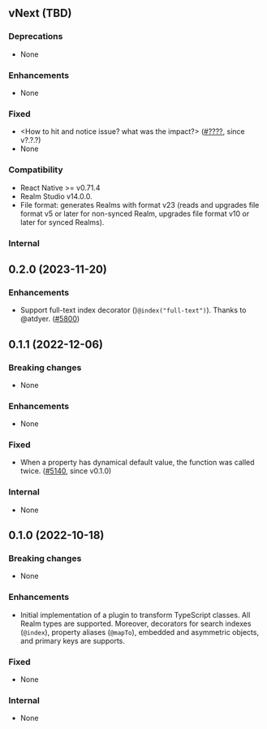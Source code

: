 ## vNext (TBD)

### Deprecations
* None

### Enhancements
* None

### Fixed
* <How to hit and notice issue? what was the impact?> ([#????](https://github.com/realm/realm-js/issues/????), since v?.?.?)
* None

### Compatibility
* React Native >= v0.71.4
* Realm Studio v14.0.0.
* File format: generates Realms with format v23 (reads and upgrades file format v5 or later for non-synced Realm, upgrades file format v10 or later for synced Realms).

### Internal
<!-- * Either mention core version or upgrade -->
<!-- * Using Realm Core vX.Y.Z -->
<!-- * Upgraded Realm Core from vX.Y.Z to vA.B.C -->

## 0.2.0 (2023-11-20)

### Enhancements
* Support full-text index decorator ()`@index("full-text")`). Thanks to @atdyer. ([#5800](https://github.com/realm/realm-js/issues/5800))


## 0.1.1 (2022-12-06)

### Breaking changes
* None

### Enhancements
* None

### Fixed
* When a property has dynamical default value, the function was called twice. ([#5140](https://github.com/realm/realm-js/issues/5140), since v0.1.0)

### Internal
* None

## 0.1.0 (2022-10-18)

### Breaking changes
* None

### Enhancements
* Initial implementation of a plugin to transform TypeScript classes. All Realm types are supported. Moreover, decorators for search indexes (`@index`), property aliases (`@mapTo`), embedded and asymmetric objects, and primary keys are supports.

### Fixed
* None

### Internal
* None
